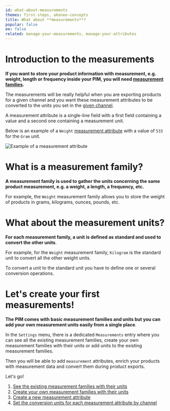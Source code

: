 ```yaml
---
id: what-about-measurements
themes: first-steps, akeneo-concepts
title: What about **measurements**?
popular: false
ee: false
related: manage-your-measurements, manage-your-attributes
---
```


# Introduction to the measurements

**If you want to store your product information with measurement, e.g. weight, length or frequency inside your PIM, you will need [measurement families](#what-is-a-measurement-family).**

The measurements will be really helpful when you are exporting products for a given channel and you want these measurement attributes to be converted to the units you set in the [given channel](manage-your-channels.html#create-a-channel).

A measurement attribute is a single-line field with a first field containing a value and a second one containing a measurement unit.

Below is an example of a `Weight` [measurement attribute](manage-your-attributes.html#create-an-attribute) with a value of `533` for the `Gram` unit.

![Example of a measurement attribute](../img/Settings_Measurement_Attribute.png)

# What is a measurement family?

**A measurement family is used to gather the units concerning the same product measurement, e.g. a weight, a length, a frequency, etc.**

For example, the `Weight` measurement family allows you to store the weight of products in grams, kilograms, ounces, pounds, etc.

# What about the measurement units?

**For each measurement family, a unit is defined as standard and used to convert the other units**.

For example, for the `Weight` measurement family, `Kilogram` is the standard unit to convert all the other weight units.

To convert a unit to the standard unit you have to define one or several conversion operations.

# Let's create your first measurements!

**The PIM comes with basic measurement families and units but you can add your own measurement units easily from a single place**.

In the `Settings` menu, there is a dedicated `Measurements` entry where you can see all the existing measurement families, create your own measurement families with their units or add units to the existing measurement families.

Then you will be able to add `measurement` attributes, enrich your products with measurement data and convert them during product exports.

Let's go!
1. [See the existing measurement families with their units](manage-your-measurements.html#see-all-your-measurement-families)
1. [Create your own measurement families with their units](manage-your-measurements.html#how-to-create-a-measurement-family)
1. [Create a new measurement attribute](manage-your-attributes.html#create-an-attribute)
1. [Set the conversion units for each measurement attribute by channel](manage-your-channels.html#create-a-channel)
